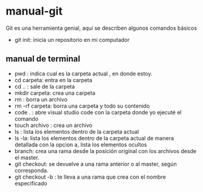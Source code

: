 # manual-git

Git es una herramienta genial, aquí se describen algunos comandos básicos

- git init: inicia un repositorio en mi computador






## manual de terminal

- pwd : indica cual es la carpeta actual , en donde estoy.
- cd carpeta: entra en la carpeta
- cd ..     : sale de la carpeta
- mkdir carpeta: crea una carpeta
- rm : borra un archivo
- rm -rf carpeta: borra una carpeta y todo su contenido
- code .    : abre visual studio code con la carpeta donde yo ejecuté el comando
- touch archivo : crea un archivo
- ls : lista los  elementos dentro de la carpeta actual
- ls -la: lista los elementos dentro de la carpeta actual de manera detallada con la opcion a, lista los elementos ocultos
- branch: crea una rama desde la posición original con los archivos desde el master.
- git checkout: se devuelve a una rama anterior o al master, según corresponda.
- git checkout -b <name>: te lleva a una rama que crea con el nombre especificado